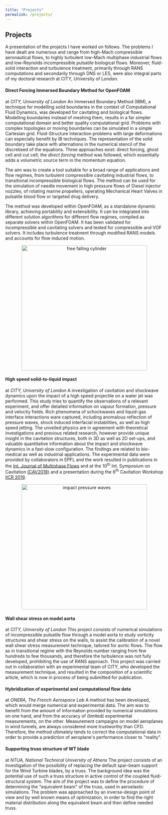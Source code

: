 ```yaml
---
title: "Projects"
permalink: /projects/
---
```


## Projects

A presentation of the projects I have worked on follows.
The problems I have dealt are numerous and range from high-Mach compressible aeronautical flows, to highly turbulent low-Mach multiphase industrial flows and low-Reynolds incompressible pulsatile biological flows. Moreover, fluid-solid interaction and turbulence treatment, primarily through RANS computations and secondarily through DNS or LES, were also integral parts of my doctoral research at CITY, University of London.

#### Direct Forcing Immersed Boundary Method for OpenFOAM
at _CITY, University of London_
An Immersed Boundary Method (IBM), a technique for modelling solid boundaries in the context of Computational Fluid Dynamics, was developed for cavitating and biological flows.
Modelling boundaries instead of meshing them, results in a far simpler computational domain and better quality computational grid. Problems with complex topologies or moving boundaries can be simulated in a simple Cartesian grid. Fluid-Structure Interaction problems with large deformations can especially benefit by IB techniques. The representation of the solid boundary take place with alternations in the numerical stencil of the discretised of the equations. Three approaches exist: direct forcing, ghost cell and cut cell; the _direct forcing_ method was followed, which essentially adds a volumetric source term in the momentum equation.

The aim was to create a tool suitable for a broad range of applications and flow regimes, from turbulent compressible cavitating industrial flows, to transitional incompressible biological flows. The method can be used for the simulation of needle movement in high pressure flows of Diesel injector nozzles, of rotating marine propellers, operating Mechanical Heart Valves in pulsatile blood flow or targeted drug delivery.

The method was developed within OpenFOAM, as a standalone dynamic library, achieving portability and extensibility. It can be integrated into different solution algorithms for different flow regimes, compiled as separate solvers within OpenFOAM. It has been validated for incompressible and cavitating solvers and tested for compressible and VOF solvers. It includes turbulence treatment through modified RANS models and accounts for flow induced motion.

<p align="center">
<img alt="free falling cylinder" src="https://mc08662.github.io/waterIcofallCyl05-w1ka1-mnml.gif" width="400">
</p>

#### High speed solid-to-liquid impact
at _CITY, University of London_
A investigation of cavitation and shockwave dynamics upon the impact of a high speed projectile on a water jet was performed. This study tries to quantify the observations of a relevant experiment, and offer detailed information on vapour formation, pressure and velocity fields. Rich phenomena of schockwaves and liquid-gas interface interactions ware captured, including anomalous reflection of pressure waves, shock induced interfacial instabilities, as well as high speed jetting. The unveiled physics are in agreement with theoretical investigations and previous related research, however provide unique insight in the cavitation structures, both in 3D as well as 2D set-ups, and  valuable quantitative information about the impact and shockwave dynamics in a fast-slow configuration. The findings are related to bio-medical as well as industrial applications.
The experimental data were provided by collaborators in EPFL and the work resulted in publications in the [Int. Journal of Multiphase Flows](https://doi.org/10.1016/j.ijmultiphaseflow.2019.03.001) and at the 10<sup>th</sup> Int. Symposium on Cavitation [(CAV2018)](http://ebooks.asmedigitalcollection.asme.org/content.aspx?bookid=2565&sectionid=206551373) and a presentation during the 6<sup>th</sup> Cavitation Workshop [IICR 2019](http://iicr2019.net).

<p align="center">
<img alt="impact pressure waves" src="https://mc08662.github.io/logpGrad_blended-2.png" width="400">
</p>

#### Wall shear stress on model aorta
at _CITY, University of London_
This project consists of numerical simulations of incompressible pulsatile flow through a model aorta to study vorticity structures and shear stress on the walls, to assist the calibration of a novel wall shear stress measurement technique, tailored for aortic flows. The flow as in transitional regime with the Reynolds number ranging from few hundreds to few thousands, and therefore the turbulence was not fully developed, prohibiting the use of RANS approach. This project was carried out in collaboration with an experimental team of CITY, who developed the measurement technique, and resulted in the composition of a scientific article, which is now in process of being submitted for publication.

#### Hybridization of experimental and computational flow data
at _ONERA, The French Aerospace Lab_
A method has been developed, which would merge numerical and experimental data. The aim was to benefit from the amount of information provided by numerical simulations on one hand, and from the accuracy of (limited) experimental measurements, on the other. Measurement campaigns on model aeroplanes in wind tunnels, are always considered more trustworthy than CFD. Therefore, the method ultimately tends to correct the computational data in order to provide a prediction of aeroplane's performance closer to "reality".

#### Supporting truss structure of WT blade
at _NTUA, National Technical University of Athens_
The project consists of an investigation of the possibility of replacing the default spar-beam support for the Wind Turbine blades, by a truss. The background idea was the potential use of such a truss structure in active control of the coupled fluid-structural system. The aim of the project was to define the procedure of determining the "equivalent beam" of the truss, used in aeroelastic simulations. The problem was approached by an inverse-design point of view and by well known means of optimization, in order to find the right material distribution along the equivalent beam and then define needed truss.
